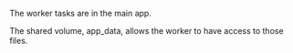 The worker tasks are in the main app.

The shared volume, app_data, allows the worker to have access to those files.
